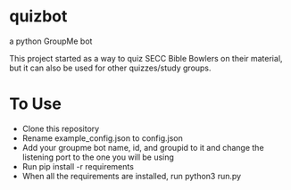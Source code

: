 # quizbot
a python GroupMe bot

This project started as a way to quiz SECC Bible Bowlers on their material, but it can also be used for other quizzes/study groups.

# **To Use**
- Clone this repository
- Rename example_config.json to config.json
- Add your groupme bot name, id, and groupid to it and change the listening port to the one you will be using
- Run pip install -r requirements
- When all the requirements are installed, run python3 run.py
